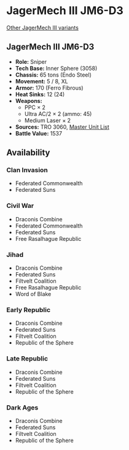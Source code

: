 # JagerMech III JM6-D3

[Other JagerMech III variants](../jagermech_iii.md)

## JagerMech III JM6-D3
- **Role:** Sniper
- **Tech Base:** Inner Sphere (3058)
- **Chassis:** 65 tons (Endo Steel)
- **Movement:** 5 / 8, XL
- **Armor:** 170 (Ferro Fibrous)
- **Heat Sinks:** 12 (24)
- **Weapons:**
  - PPC × 2
  - Ultra AC/2 × 2 (ammo: 45)
  - Medium Laser × 2
- **Sources:** TRO 3060, [Master Unit List](http://masterunitlist.info/Unit/Details/1672/jagermech-iii-jm6-d3)
- **Battle Value:** 1537

## Availability

### Clan Invasion
- Federated Commonwealth
- Federated Suns

### Civil War
- Draconis Combine
- Federated Commonwealth
- Federated Suns
- Free Rasalhague Republic

### Jihad
- Draconis Combine
- Federated Suns
- Filtvelt Coalition
- Free Rasalhague Republic
- Word of Blake

### Early Republic
- Draconis Combine
- Federated Suns
- Filtvelt Coalition
- Republic of the Sphere

### Late Republic
- Draconis Combine
- Federated Suns
- Filtvelt Coalition
- Republic of the Sphere

### Dark Ages
- Draconis Combine
- Federated Suns
- Filtvelt Coalition
- Republic of the Sphere

